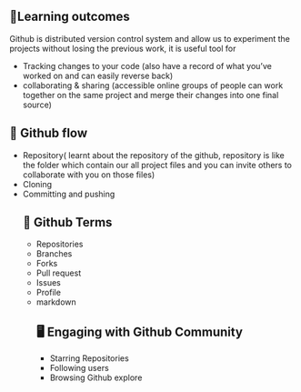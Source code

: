 ## 🙂Learning outcomes
Github is distributed version control system and allow us to experiment the projects without losing the previous work,
 it is useful tool for 
* Tracking changes to your code (also have a record of what you’ve worked on and can easily reverse back)
* collaborating & sharing (accessible online groups of people can work together on the same project and merge their changes into one final source)
 
 ## 🌱 Github flow
 * Repository( learnt about the repository of the github, repository is like the folder which contain our all project files and you can invite others to collaborate with you on those files)
 * Cloning
 * Committing and pushing
   ## 🔄 Github Terms
   * Repositories
   * Branches
   * Forks
   * Pull request
   * Issues
   * Profile
   * markdown
     ## 🖥️ Engaging with Github Community
     * Starring Repositories
     * Following users
     * Browsing Github explore 
  
   
  
